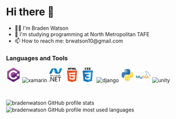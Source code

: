 <h1 align="start">Hi there 👋</h1>

<p align="left">
    <ul>
        <li>👨‍💻 I'm Braden Watson</li>
        <li>🏢 I'm studying programming at North Metropolitan TAFE</li>
        <li>📫 How to reach me: brwatson10@gmail.com</li>
    </ul>
</p>

<h3 align="left">Languages and Tools</h3>

<p align="left">
    <img src="https://raw.githubusercontent.com/devicons/devicon/master/icons/csharp/csharp-original.svg" alt="csharp" width="40" height="40"/>
    <img src="https://raw.githubusercontent.com/detain/svg-logos/780f25886640cef088af994181646db2f6b1a3f8/svg/xamarin.svg" alt="xamarin" width="40" height="40"/>
    <img src="https://raw.githubusercontent.com/devicons/devicon/master/icons/dot-net/dot-net-original-wordmark.svg" alt="dotnet" width="40" height="40"/>
    <img src="https://raw.githubusercontent.com/devicons/devicon/master/icons/html5/html5-original-wordmark.svg" alt="html5" width="40" height="40"/>
    <img src="https://raw.githubusercontent.com/devicons/devicon/master/icons/css3/css3-original-wordmark.svg" alt="css3" width="40" height="40"/>
    <img src="https://cdn.worldvectorlogo.com/logos/django.svg" alt="django" width="40" height="40"/>
    <img src="https://raw.githubusercontent.com/devicons/devicon/master/icons/python/python-original.svg" alt="python" width="40" height="40"/>
    <img src="https://raw.githubusercontent.com/devicons/devicon/master/icons/mysql/mysql-original-wordmark.svg" alt="mysql" width="40" height="40"/>
    <img src="https://www.vectorlogo.zone/logos/unity3d/unity3d-icon.svg" alt="unity" width="40" height="40"/>
</p>

<p>&nbsp;&nbsp;</p>

<p>
    <img align="left" src="https://github-readme-stats.vercel.app/api?username=bradenwatson&show_icons=true&locale=en" alt="bradenwatson GitHub profile stats" />
    <img align="center" src="https://github-readme-stats.vercel.app/api/top-langs?username=bradenwatson&show_icons=true&locale=en&layout=compact" alt="bradenwatson GitHub profile most used languages" />
</p>
